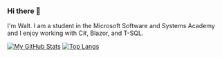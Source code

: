 ### Hi there 👋

I'm Walt. I am a student in the Microsoft Software and Systems Academy and I enjoy working with C#, Blazor, and T-SQL.

[![My GitHub Stats](https://github-readme-stats.vercel.app/api/?username=waltbeaman&count_private=true&theme=tokyonight&showicons=true)]()
[![Top Langs](https://github-readme-stats.vercel.app/api/top-langs/?username=waltbeaman&langs_count=5&theme=tokyonight)](https://github.com/waltbeaman/github-readme-stats)

